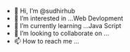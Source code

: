 - 👋 Hi, I’m @sudhirhub
- 👀 I’m interested in ...Web Devlopment
- 🌱 I’m currently learning ...Java Script
- 💞️ I’m looking to collaborate on ...
- 📫 How to reach me ...

<!---
sudhirhub/sudhirhub is a ✨ special ✨ repository because its `README.md` (this file) appears on your GitHub profile.
You can click the Preview link to take a look at your changes.
--->
